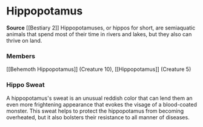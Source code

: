 ﻿---
creature_family: Hippopotamus
id: '139'
name: Hippopotamus
rarity: Common
source: '[[DATABASE/source/Bestiary 2|Bestiary 2]]'
trait: null
type: Creature Family

---
# Hippopotamus

**Source** [[Bestiary 2]] 
Hippopotamuses, or hippos for short, are semiaquatic animals that spend most of their time in rivers and lakes, but they also can thrive on land.

### Members

[[Behemoth Hippopotamus]] (Creature 10), [[Hippopotamus]] (Creature 5)

###  Hippo Sweat

A hippopotamus's sweat is an unusual reddish color that can lend them an even more frightening appearance that evokes the visage of a blood-coated monster. This sweat helps to protect the hippopotamus from becoming overheated, but it also bolsters their resistance to all manner of diseases.